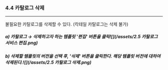 ### 4.4 카탈로그 삭제

---

불필요한 카탈로그를 삭제할 수 있다. \(칵테일 카탈로그는 삭제 불가\)

##### a\) 카탈로그 → 삭제하고자 하는 템플릿 '편집' 버튼을 클릭![](/assets/2.5 카탈로그 서비스 편집.png)

##### b\) 삭제할 템플릿의 버전을 선택 후, '삭제' 버튼을 클릭한다. 해당 템플릿 버전에 대하여 삭제된다.![](/assets/2.5 카탈로그 삭제.png)



